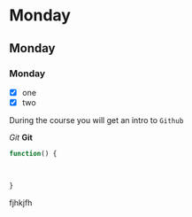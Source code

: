 # Monday
## Monday
### Monday

- [x] one
- [x] two

During the course you will get an intro to `Github`

*Git*
**Git**

```JavaScript
function() {
	


}
```
fjhkjfh